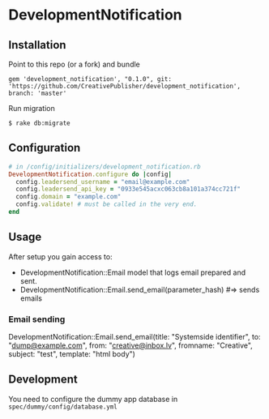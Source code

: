 # DevelopmentNotification

## Installation

Point to this repo (or a fork) and bundle
```
gem 'development_notification', "0.1.0", git: 'https://github.com/CreativePublisher/development_notification', branch: 'master'
```

Run migration
```
$ rake db:migrate
```

## Configuration

```ruby
# in /config/initializers/development_notification.rb
DevelopmentNotification.configure do |config|
  config.leadersend_username = "email@example.com"
  config.leadersend_api_key = "0933e545acxc063cb8a101a374cc721f"
  config.domain = "example.com"
  config.validate! # must be called in the very end.
end
```


## Usage
After setup you gain access to:
* DevelopmentNotification::Email model that logs email prepared and sent.
* DevelopmentNotification::Email.send_email(parameter_hash) #=> sends emails

### Email sending
DevelopmentNotification::Email.send_email(title: "Systemside identifier", to: "dump@example.com", from: "creative@inbox.lv", fromname: "Creative", subject: "test", template: "html body")

## Development
You need to configure the dummy app database in `spec/dummy/config/database.yml`
